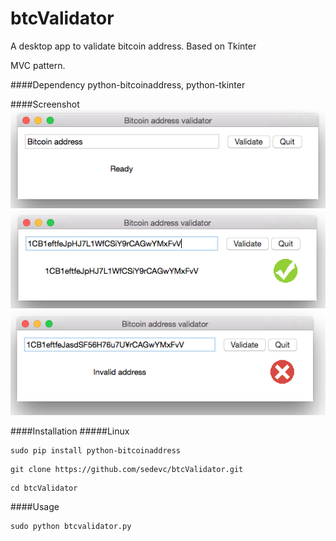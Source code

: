 btcValidator
======

A desktop app to validate bitcoin address. Based on Tkinter


MVC pattern.

####Dependency
python-bitcoinaddress, python-tkinter

####Screenshot
![AB](https://github.com/sedevc/btcValidator/blob/master/screenshot0.png)
![AB](https://github.com/sedevc/btcValidator/blob/master/screenshot1.png)
![AB](https://github.com/sedevc/btcValidator/blob/master/screenshot2.png)

####Installation
#####Linux
```
sudo pip install python-bitcoinaddress
```

```
git clone https://github.com/sedevc/btcValidator.git
```

```
cd btcValidator
```
####Usage
```
sudo python btcvalidator.py
```

